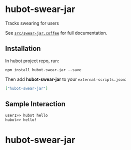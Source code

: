# hubot-swear-jar

Tracks swearing for users

See [`src/swear-jar.coffee`](src/swear-jar.coffee) for full documentation.

## Installation

In hubot project repo, run:

`npm install hubot-swear-jar --save`

Then add **hubot-swear-jar** to your `external-scripts.json`:

```json
["hubot-swear-jar"]
```

## Sample Interaction

```
user1>> hubot hello
hubot>> hello!
```
# hubot-swear-jar
